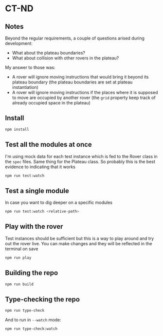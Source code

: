 # CT-ND
## Notes
Beyond the regular requirements, a couple of questions arised during development:
- What about the plateau boundaries?
- What about collision with other rovers in the plateau?

My answer to those was:
- A rover will ignore moving instructions that would bring it beyond its plateau boundary (the plateau boundaries are set at plateau instantiation)
- A rover will ignore moving instructions if the places where it is supposed to move are occupied by another rover (the `grid` property keep track of already occupied space in the plateau)

## Install
```sh
npm install
```

## Test all the modules at once
I'm using mock data for each test instance which is fed to the Rover class in the `spec` files. Same thing for the Plateau class. So probably this is the best evidence to indicating that it works
```sh
npm run test:watch
```

## Test a single module
In case you want to dig deeper on a specific modules
```sh
npm run test:watch <relative-path>
```

## Play with the rover
Test instances should be sufficient but this is a way to play around and try out the rover live. You can make changes and they will be reflected in the terminal on save
```sh
npm run play
```

## Building the repo
```sh
npm run build
```

## Type-checking the repo
```sh
npm run type-check
```
And to run in `--watch` mode:
```sh
npm run type-check:watch
```